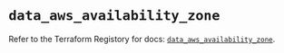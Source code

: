 # `data_aws_availability_zone`

Refer to the Terraform Registory for docs: [`data_aws_availability_zone`](https://registry.terraform.io/providers/hashicorp/aws/3.76.1/docs/data-sources/availability_zone).
